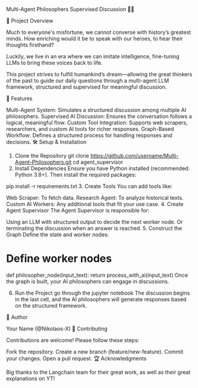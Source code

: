 Multi-Agent Philosophers Supervised Discussion 🧠🤖

📖 Project Overview

Much to everyone's misfortune, we cannot converse with history’s greatest minds. How enriching would it be to speak with our heroes, to hear their thoughts firsthand?

Luckily, we live in an era where we can imitate intelligence, fine-tuning LLMs to bring these voices back to life.

This project strives to fulfill humankind’s dream—allowing the great thinkers of the past to guide our daily questions through a multi-agent LLM framework, structured and supervised for meaningful discussion.

🚀 Features

Multi-Agent System: Simulates a structured discussion among multiple AI philosophers.
Supervised AI Discussion: Ensures the conversation follows a logical, meaningful flow.
Custom Tool Integration: Supports web scrapers, researchers, and custom AI tools for richer responses.
Graph-Based Workflow: Defines a structured process for handling responses and decisions.
🛠️ Setup & Installation

1. Clone the Repository
git clone https://github.com/username/Multi-Agent-Philosophers.git
cd agent_supervisor
2. Install Dependencies
Ensure you have Python installed (recommended: Python 3.8+). Then install the required packages:

pip install -r requirements.txt
3. Create Tools
You can add tools like:

Web Scraper: To fetch data.
Research Agent: To analyze historical texts.
Custom AI Workers: Any additional tools that fit your use case.
4. Create Agent Supervisor
The Agent Supervisor is responsible for:

Using an LLM with structured output to decide the next worker node.
Or terminating the discussion when an answer is reached.
5. Construct the Graph
Define the state and worker nodes:

# Define worker nodes
def philosopher_node(input_text):
    return process_with_ai(input_text)
Once the graph is built, your AI philosophers can engage in discussions.

6. Run the Project
go through the jupyter notebook
The discussion begins in the last cell, and the AI philosophers will generate responses based on the structured framework.

👤 Author

Your Name (@Nikolaos-X)
🤝 Contributing

Contributions are welcome! Please follow these steps:

Fork the repository.
Create a new branch (feature/new-feature).
Commit your changes.
Open a pull request.
🏆 Acknowledgments

Big thanks to the Langchain team for their great work, as well as their great explanations on YT!

